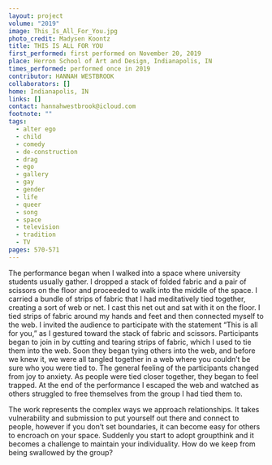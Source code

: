 ```yaml
---
layout: project
volume: "2019"
image: This_Is_All_For_You.jpg
photo_credit: Madysen Koontz
title: THIS IS ALL FOR YOU
first_performed: first performed on November 20, 2019
place: Herron School of Art and Design, Indianapolis, IN
times_performed: performed once in 2019
contributor: HANNAH WESTBROOK
collaborators: []
home: Indianapolis, IN
links: []
contact: hannahwestbrook@icloud.com
footnote: ""
tags:
  - alter ego
  - child
  - comedy
  - de-construction
  - drag
  - ego
  - gallery
  - gay
  - gender
  - life
  - queer
  - song
  - space
  - television
  - tradition
  - TV
pages: 570-571
---
```


The performance began when I walked into a space where university students usually gather. I dropped a stack of folded fabric and a pair of scissors on the floor and proceeded to walk into the middle of the space. I carried a bundle of strips of fabric that I had meditatively tied together, creating a sort of web or net. I cast this net out and sat with it on the floor. I tied strips of fabric around my hands and feet and then connected myself to the web. I invited the audience to participate with the statement “This is all for you,” as I gestured toward the stack of fabric and scissors. Participants began to join in by cutting and tearing strips of fabric, which I used to tie them into the web. Soon they began tying others into the web, and before we knew it, we were all tangled together in a web where you couldn’t be sure who you were tied to. The general feeling of the participants changed from joy to anxiety. As people were tied closer together, they began to feel trapped. At the end of the performance I escaped the web and watched as others struggled to free themselves from the group I had tied them to.

The work represents the complex ways we approach relationships. It takes vulnerability and submission to put yourself out there and connect to people, however if you don’t set boundaries, it can become easy for others to encroach on your space. Suddenly you start to adopt groupthink and it becomes a challenge to maintain your individuality. How do we keep from being swallowed by the group?
